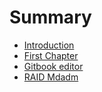 # Summary

* [Introduction](README.md)
* [First Chapter](chapter1.md)
* [Gitbook editor](gitbook-editor-use.md)
* [RAID Mdadm](raid-mdadm.md)

